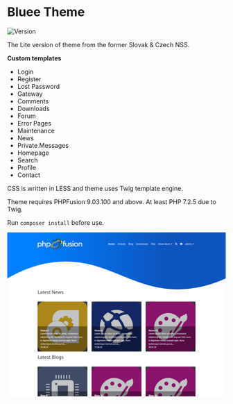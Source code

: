 # Bluee Theme

![Version](https://img.shields.io/badge/Version-2.2.0-blue.svg)

The Lite version of theme from the former Slovak & Czech NSS.

**Custom templates**

- Login
- Register
- Lost Password
- Gateway
- Comments
- Downloads
- Forum
- Error Pages
- Maintenance
- News
- Private Messages
- Homepage
- Search
- Profile
- Contact

CSS is written in LESS and theme uses Twig template engine.

Theme requires PHPFusion 9.03.100 and above.
At least PHP 7.2.5 due to Twig.

Run `composer install` before use.

![Preview](screenshot.png)
